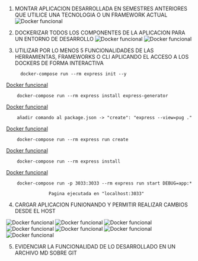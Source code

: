 1. MONTAR APLICACION DESARROLLADA EN SEMESTRES ANTERIORES QUE UTILICE UNA TECNOLOGIA O UN FRAMEWORK ACTUAL
![Docker funcional](PRUEBA/1.jpeg)

2. DOCKERIZAR TODOS LOS COMPONENTES DE LA APLICACION PARA UN ENTORNO DE DESARROLLO 
![Docker funcional](PRUEBA/2.jpeg)
![Docker funcional](PRUEBA/3.jpeg)

3. UTILIZAR POR LO MENOS 5 FUNCIONALIDADES DE LAS HERRAMIENTAS, FRAMEWORKS O CLI APLICANDO EL ACCESO A LOS DOCKERS DE FORMA INTERACTIVA

         docker-compose run --rm express init --y
[Docker funcional](PRUEBA/41.jpeg)

        docker-compose run --rm express install express-generator
[Docker funcional](PRUEBA/42.jpeg)

        añadir comando al package.json -> "create": "express --view=pug ."
[Docker funcional](PRUEBA/43.jpeg)

        docker-compose run --rm express run create
[Docker funcional](PRUEBA/44.jpeg)

        docker-compose run --rm express install
[Docker funcional](PRUEBA/45.jpeg)

        docker-compose run -p 3033:3033 --rm express run start DEBUG=app:*

                    Pagina ejecutada en "localhost:3033"

4. CARGAR APLICACION FUNIONANDO Y PERMITIR REALIZAR CAMBIOS DESDE EL HOST 

![Docker funcional](PRUEBA/3.jpeg)
![Docker funcional](PRUEBA/31.jpeg)
![Docker funcional](PRUEBA/32.jpeg)
![Docker funcional](PRUEBA/33.jpeg)
![Docker funcional](PRUEBA/47.jpeg)
![Docker funcional](PRUEBA/46.jpeg)
![Docker funcional](PRUEBA/48.jpeg)


5. EVIDENCIAR LA FUNCIONALIDAD DE LO DESARROLLADO EN UN ARCHIVO MD SOBRE GIT


